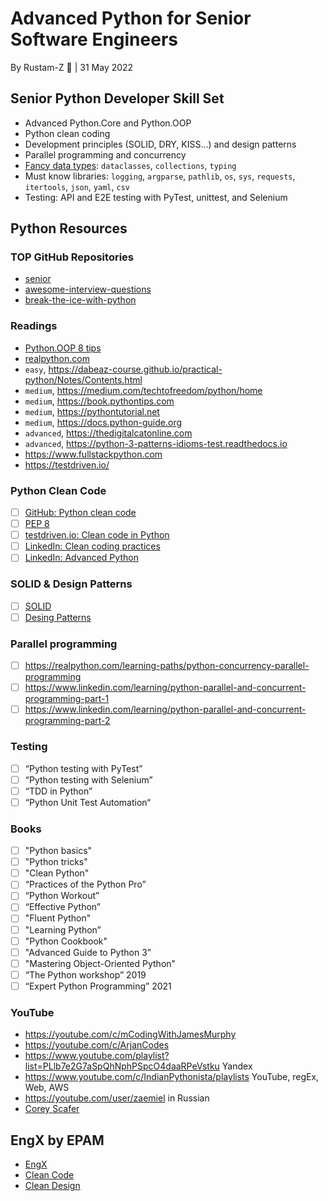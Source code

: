 # Advanced Python for Senior Software Engineers

By Rustam-Z 🚀 | 31 May 2022

## Senior Python Developer Skill Set

- Advanced Python.Core and Python.OOP
- Python clean coding
- Development principles (SOLID, DRY, KISS...) and design patterns
- Parallel programming and concurrency
- [Fancy data types](data_structures): `dataclasses`, `collections`, `typing`
- Must know libraries: `logging`, `argparse`, `pathlib`, `os`, `sys`, `requests`, `itertools`, `json`, `yaml`, `csv`
- Testing: API and E2E testing with PyTest, unittest, and Selenium

## Python Resources

### TOP GitHub Repositories

- [senior](https://github.com/matacoder/senior)
- [awesome-interview-questions](https://github.com/DopplerHQ/awesome-interview-questions#python)
- [break-the-ice-with-python](https://github.com/darkprinx/break-the-ice-with-python)

### Readings

- [Python.OOP 8 tips](https://towardsdatascience.com/8-tips-for-object-oriented-programming-in-python-3e98b767ae79)
- [realpython.com](https://realpython.com/tutorials/best-practices/)
- `easy`, https://dabeaz-course.github.io/practical-python/Notes/Contents.html
- `medium`, https://medium.com/techtofreedom/python/home
- `medium`, https://book.pythontips.com
- `medium`, https://pythontutorial.net
- `medium`, https://docs.python-guide.org
- `advanced`, https://thedigitalcatonline.com
- `advanced`, https://python-3-patterns-idioms-test.readthedocs.io
- https://www.fullstackpython.com
- https://testdriven.io/ 

### Python Clean Code

- [ ] [GitHub: Python clean code](https://github.com/zedr/clean-code-python)
- [ ] [PEP 8](https://peps.python.org/pep-0008/)
- [ ] [testdriven.io: Clean code in Python](https://testdriven.io/blog/clean-code-python/)
- [ ] [LinkedIn: Clean coding practices](https://www.linkedin.com/learning/agile-software-development-clean-coding-practices)
- [ ] [LinkedIn: Advanced Python](https://www.linkedin.com/learning/advanced-python)

### SOLID & Design Patterns

- [ ] [SOLID](https://github.com/Rustam-Z/advanced-python/tree/main/solid)
- [ ] [Desing Patterns](https://github.com/Rustam-Z/advanced-python/tree/main/design_patterns)

### Parallel programming

- [ ] https://realpython.com/learning-paths/python-concurrency-parallel-programming
- [ ] https://www.linkedin.com/learning/python-parallel-and-concurrent-programming-part-1
- [ ] https://www.linkedin.com/learning/python-parallel-and-concurrent-programming-part-2

### Testing

- [ ] “Python testing with PyTest”
- [ ] “Python testing with Selenium”
- [ ] “TDD in Python”
- [ ] “Python Unit Test Automation“

### Books

- [ ] "Python basics"
- [ ] "Python tricks"
- [ ] "Clean Python"
- [ ] “Practices of the Python Pro”
- [ ] “Python Workout”
- [ ] “Effective Python”
- [ ] "Fluent Python"
- [ ] "Learning Python”
- [ ] "Python Cookbook"
- [ ] "Advanced Guide to Python 3"
- [ ] "Mastering Object-Oriented Python"
- [ ] “The Python workshop” 2019
- [ ] “Expert Python Programming” 2021

### YouTube

- https://youtube.com/c/mCodingWithJamesMurphy
- https://youtube.com/c/ArjanCodes
- https://www.youtube.com/playlist?list=PLlb7e2G7aSpQhNphPSpcO4daaRPeVstku Yandex
- https://www.youtube.com/c/IndianPythonista/playlists YouTube, regEx, Web, AWS
- https://youtube.com/user/zaemiel in Russian
- [Corey Scafer](https://www.youtube.com/playlist?list=PL-osiE80TeTt2d9bfVyTiXJA-UTHn6WwU)

## EngX by EPAM
- [EngX](https://elearn.epam.com/courses/course-v1:EPAM+EngX_B+0921/course/)
- [Clean Code](https://elearn.epam.com/courses/course-v1:EPAM+CC2.0+04_21/course/)
- [Clean Design](https://elearn.epam.com/courses/course-v1:EPAM+ECDJ+2021_EngX_CD/course/)
